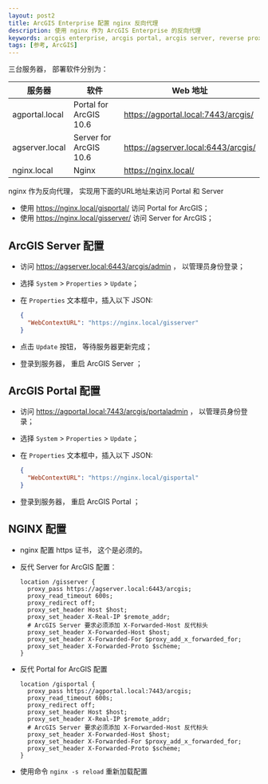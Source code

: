 ```yaml
---
layout: post2
title: ArcGIS Enterprise 配置 nginx 反向代理
description: 使用 nginx 作为 ArcGIS Enterprise 的反向代理
keywords: arcgis enterprise, arcgis portal, arcgis server, reverse proxy, nginx
tags: [参考, ArcGIS]
---
```


三台服务器， 部署软件分别为：

| 服务器         | 软件              | Web 地址                            |
| -------------- | ----------------- | ----------------------------------- |
| agportal.local | Portal for ArcGIS 10.6 | https://agportal.local:7443/arcgis/ |
| agserver.local | Server for ArcGIS 10.6 | https://agserver.local:6443/arcgis/ |
| nginx.local    | Nginx             | https://nginx.local/                |

nginx 作为反向代理， 实现用下面的URL地址来访问 Portal 和 Server 

- 使用 https://nginx.local/gisportal/ 访问 Portal for ArcGIS；
- 使用 https://nginx.local/gisserver/ 访问 Server for ArcGIS；

## ArcGIS Server 配置

- 访问 https://agserver.local:6443/arcgis/admin ， 以管理员身份登录；
- 选择 `System` > `Properties` > `Update`；
- 在 `Properties` 文本框中，插入以下 JSON:

  ```json
  {
    "WebContextURL": "https://nginx.local/gisserver"
  }
  ```

- 点击 `Update` 按钮， 等待服务器更新完成；
- 登录到服务器， 重启 ArcGIS Server ；

## ArcGIS Portal 配置

- 访问 https://agportal.local:7443/arcgis/portaladmin ， 以管理员身份登录；
- 选择 `System` > `Properties` > `Update`；
- 在 `Properties` 文本框中，插入以下 JSON:

  ```json
  {
    "WebContextURL": "https://nginx.local/gisportal"
  }
  ```

- 登录到服务器， 重启 ArcGIS Portal ；

## NGINX 配置

- nginx 配置 https 证书， 这个是必须的。

- 反代 Server for ArcGIS 配置：

  ```properties
  location /gisserver {
    proxy_pass https://agserver.local:6443/arcgis;
    proxy_read_timeout 600s;
    proxy_redirect off;
    proxy_set_header Host $host;
    proxy_set_header X-Real-IP $remote_addr;
    # ArcGIS Server 要求必须添加 X-Forwarded-Host 反代标头
    proxy_set_header X-Forwarded-Host $host;
    proxy_set_header X-Forwarded-For $proxy_add_x_forwarded_for;
    proxy_set_header X-Forwarded-Proto $scheme;
  }
  ```

- 反代 Portal for ArcGIS 配置

  ```properties
  location /gisportal {
    proxy_pass https://agportal.local:7443/arcgis;
    proxy_read_timeout 600s;
    proxy_redirect off;
    proxy_set_header Host $host;
    proxy_set_header X-Real-IP $remote_addr;
    # ArcGIS Server 要求必须添加 X-Forwarded-Host 反代标头
    proxy_set_header X-Forwarded-Host $host;
    proxy_set_header X-Forwarded-For $proxy_add_x_forwarded_for;
    proxy_set_header X-Forwarded-Proto $scheme;
  }
  ```

- 使用命令 `nginx -s reload` 重新加载配置

